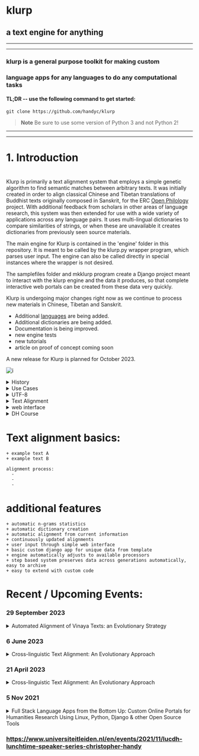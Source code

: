 # klurp

## a text engine for anything

***

***

### klurp is a general purpose toolkit for making custom
### language apps for any languages to do any computational tasks

#### TL;DR -- use the following command to get started:
```
git clone https://github.com/handyc/klurp
```

> **Note**
Be sure to use some version of Python 3 and not Python 2!


***

***

#
# 1. Introduction
#

Klurp is primarily a text alignment system that employs a simple genetic algorithm to find semantic matches between arbitrary texts. It was initially created in order to align classical Chinese and Tibetan translations of Buddhist texts originally composed in Sanskrit, for the ERC [Open Philology](https://cordis.europa.eu/project/id/741884) project. With additional feedback from scholars in other areas of language research, this system was then extended for use with a wide variety of applications across any language pairs. It uses multi-lingual dictionaries to compare similarities of strings, or when these are unavailable it creates
dictionaries from previously seen source materials.

The main engine for Klurp is contained in the 'engine' folder in this repository. It is meant to be called by the klurp.py wrapper program, which parses user input. The engine can also be called directly in special instances where the wrapper is not desired.

The samplefiles folder and mkklurp program create a Django project meant to interact with the klurp engine and the data it produces, so that complete interactive web portals can be created from these data very quickly.

Klurp is undergoing major changes right now as we continue to process new materials in Chinese, Tibetan and Sanskrit.
- Additional [languages](https://en.wikipedia.org/wiki/ISO_639-3) are being added.
- Additional dictionaries are being added.
- Documentation is being improved.
- new engine tests
- new tutorials
- article on proof of concept coming soon

A new release for Klurp is planned for October 2023.
                                              
![i](https://openphilology.eu/media/pages/news/524279882-1558970201/newsdatech2019.05.png)

<details><summary>History</summary>

Klurp began as the successor to my simple n-grams extraction program, ![aks](https://github.com/handyc/aks).
That program was lacking a user interface as well as other features that
became desirable as I continued to explore patterns in texts.

</details>

<details><summary>Use Cases</summary>

Klurp was initially created with a specific need for locating and
interacting with text patterns in Sanskrit, Tibetan and Chinese
Buddhist texts.

</details>

<details><summary>UTF-8</summary>

Klurp uses UTF-8 by default in order to avoid common problems with non-roman character sets.
Klurp has been tested on Tibetan and Chinese character sets primarily and is in the process of
adding tests for many other character sets.

</details>

<details>
<summary>Text Alignment</summary>

+ Sample alignment from [Gaṅgottaraparipṛcchā](https://www2.hf.uio.no/polyglotta/index.php?page=fulltext&vid=1179&view=fulltext):
    +  ``’di skad bdag gis thos pa dus gcig na | bcom ldan ’das mnyan yod na rgyal bu rgyal byed kyi tshal mgon med zas sbyin gyi kun dga' ra ba na bzhugs te |``  
    + ``如是我聞。一時佛在舍衛國祇樹給孤獨園。``  

+ Sample alignments from [vinaya texts](https://sites.google.com/site/sikkhamana/overview):
    +  <details><summary>``96. yā puna bhikṣuṇī ūna-viṁśati-varṣāṁ kumārī-bhūtāṁ upasthāpayet pācattikaṁ``</summary>lokottaravāda prātimokṣa https://sites.google.com/site/bhikkhunipatimokkha/lokottaravada:8rulesonsikkhamana2yearstr</details>  
    +  <details><summary>``96. 若比丘尼。與減二十雨童女。受具足者波夜提。``</summary>[mahāsāṅghika prātimokṣa](https://sites.google.com/site/bhikkhunipatimokkha/mahasanghika:8rulesonsikkhamana2yearstra)</details>
    +  <details><summary>``104. 若比丘尼。與未滿十二歲已嫁女受具足戒。波逸提。``</summary>[mahīśāsaka prātimokṣa](https://sites.google.com/site/bhikkhunipatimokkha/mahisasaka:8rulesonsikkhamana2yearstrain)</details>  
    +  <details><summary>``108. 若比丘尼。畜未滿十二歲已嫁女為眾。波夜提。``</summary>[sarvāstivāda prātimokṣa](https://sites.google.com/site/bhikkhunipatimokkha/sarvastivada:9rulesonsikkhamana2yearstra)</details>
    +  <details><summary>``108 . 若復苾芻尼知曾嫁女人年未滿十二。與出家者。波逸底迦。``</summary>[mūlasarvāstivāda prātimokṣa](https://sites.google.com/site/bhikkhunipatimokkha/mulasarvas(chinese):6rulesonsikkhamanatr)</details>
    
+ https://www2.hf.uio.no/polyglotta/index.php?page=fulltext&vid=511&view=fulltext
     +  utpādātyantavighno ’nyo nirodho ’pratisaṃkhyayā || 1.6 || 
     + 偈曰 恒遮欲生生 別有非擇滅 
     + 永礙當生得非擇滅 
     + | skye la gtan du bgegs byed pa | ’gog gźan so sor brtags min pas |  
</details>

<details><summary>web interface</summary>

Klurp uses the Django web framework to create simple app interfaces easily.
Klurp includes various scripts to automate the creation of these apps.

Link to Klurp demo page [coming soon](https://philology.dhtools.org)

</details>

<details><summary>DH Course</summary>

I have received numerous requests for the course materials associated with
the digital humanities course I created and taught at Leiden University
from 2018 through 2021. I have started putting these materials online and
will soon move them to a [separate repository](https://github.com/handyc/dhtools.org/tree/main/courses/dhtoolkits) for easier access.

</details>

# Text alignment basics:
    + example text A
    + example text B
    
    alignment process:
      -
      -
      -
      
# additional features
    + automatic n-grams statistics
    + automatic dictionary creation
    + automatic alignment from current information
    + continuously updated alignments
    + user input through simple web interface
    + basic custom django app for unique data from template
    + engine automatically adjusts to available processors
    + step based system preserves data across generations automatically, easy to archive
    + easy to extend with custom code

# Recent / Upcoming Events:
### 29 September 2023
<details><summary>Automated Alignment of Vinaya Texts: an Evolutionary Strategy
</summary>

![Buddhism and Law: Third International Conference](https://www.buffalo.edu/baldycenter/events/conferences/buddhism-2023.html)

Abstract: This presentation demonstrates a novel method for automated crosslinguistic alignment of vinaya (monastic law) texts in Sanskrit, Tibetan, Chinese and other languages using a simple but effective genetic algorithm, with an example implementation in Python, and a Django web interface. Text alignment is a process of locating similar passages across different versions of documents. The degree to which two passages are similar is a matter open to debate; what similarity means in literature may be mathematically undefinable, due to the non-logical structure of human language. Vinaya texts occur in multiple versions for various reasons, including translations, document drafts, sectarian disagreements, and other phenomena of text transmission. They serve as a good case study for text alignment problems in general. While some alignments between texts may seem obvious to human readers, there are also instances where alignment boundaries are ambiguous or unresolvable even for trained specialists. It is therefore nontrivial to perform the same task on a computer and achieve quality results without intervention from the user. The system described here is open source and free for anyone to use and modify, without restrictions. It can be run on personal computers, cluster computers, mobile phones, and various other computing devices.
</details>

### 6 June 2023
<details><summary>Cross-linguistic Text Alignment: An Evolutionary Approach
</summary>

![ALICE-SHARK User Meeting 2023](https://pubappslu.atlassian.net/wiki/spaces/HPCWIKI/pages/37520053/ALICE-SHARK+User+Meeting+2023)

Abstract: Text alignment is the process of finding similar passages across two or more documents. Text alignment is a process that can be useful in examining multiple versions of a document, whether in one or several languages, or in searching for text re-use within a collection of disparate documents. Some examples of the types of projects that benefit from text alignment include: 1) matching parallel readings of Bible passages across different translations, 2) compiling multiple versions of "Little Red Riding Hood" or other popular narratives, and 3) locating thematically similar texts within a larger corpus (e.g. finding medical literature within a Buddhist canon). Traditionally, the process of text alignment is done by a human being, and the determination of the boundaries of aligned segments is largely intuited from the education and experience of the researcher.

However, if we attempt to automate this process, we quickly find that defining formally what similarity means can be a non-trivial task. This talk focuses on one particular solution to this problem, developed initially for a project in Buddhist Studies but then generalised to cover a wide variety of text alignment problems across any languages and genres. The basic idea is that the data presented to us are always in a less than ideal state, and that alignment of any two passages can never have a single correct solution. Instead of attempting to achieve perfect alignments, my method is to approach a hypothetical ideal alignment through an iterative process that begins with a series of educated guesses about aligned passages and then refines those guesses using a customisable scoring system. I use a simple genetic algorithm, designed in Python, to create a population of "agents" that each possess a sequence of data called a "gene" that dictates the alignment guesses each agent makes about a set of texts. Agents assign scores to themselves based on dictionary matches and other information, and a master controller combines the genes of the top scoring agents to create the next generation of agents. Over multiple generations, these agents evolve toward desired alignments, in a way that is similar to dog breeding or other processes of artificial selection among biological organisms. The system I have designed is free, open source and easy to use, allowing a researcher to select population sizes, mutation rates, scoring mechanisms and other variables to suit any particular alignment project. This software is also made to run on nearly any device, including cluster computers (e.g. the Leiden ALICE cluster), personal computers, mobile phones, and even Raspberry Pi and other single board computers. 
</details>

### 21 April 2023
<details><summary>Cross-linguistic Text Alignment: An Evolutionary Approach
</summary>

![Leiden HumAN](https://lu-human.github.io)

Abstract: Text alignment is the process of finding similar passages across two or more documents. Text alignment is a process that can be useful in examining multiple versions of a document, whether in one or several languages, or in searching for text re-use within a collection of disparate documents. Some examples of the types of projects that benefit from text alignment include: 1) matching parallel readings of Bible passages across different translations, 2) compiling multiple versions of "Little Red Riding Hood" or other popular narratives, and 3) locating thematically similar texts within a larger corpus (e.g. finding medical literature within a Buddhist canon). Traditionally, the process of text alignment is done by a human being, and the determination of the boundaries of aligned segments is largely intuited from the education and experience of the researcher.

However, if we attempt to automate this process, we quickly find that defining formally what similarity means can be a non-trivial task. This talk focuses on one particular solution to this problem, developed initially for a project in Buddhist Studies but then generalised to cover a wide variety of text alignment problems across any languages and genres. The basic idea is that the data presented to us are always in a less than ideal state, and that alignment of any two passages can never have a single correct solution. Instead of attempting to achieve perfect alignments, my method is to approach a hypothetical ideal alignment through an iterative process that begins with a series of educated guesses about aligned passages and then refines those guesses using a customisable scoring system. I use a simple genetic algorithm, designed in Python, to create a population of "agents" that each possess a sequence of data called a "gene" that dictates the alignment guesses each agent makes about a set of texts. Agents assign scores to themselves based on dictionary matches and other information, and a master controller combines the genes of the top scoring agents to create the next generation of agents. Over multiple generations, these agents evolve toward desired alignments, in a way that is similar to dog breeding or other processes of artificial selection among biological organisms. The system I have designed is free, open source and easy to use, allowing a researcher to select population sizes, mutation rates, scoring mechanisms and other variables to suit any particular alignment project. This software is also made to run on nearly any device, including cluster computers (e.g. the Leiden ALICE cluster), personal computers, mobile phones, and even Raspberry Pi and other single board computers. 
</details>

### 5 Nov 2021
<details><summary>Full Stack Language Apps from the Bottom Up: Custom Online Portals for Humanities Research Using Linux, Python, Django & other Open Source Tools
</summary>

![LUCDH](https://openphilology.eu/media/pages/partners/1327078252-1625255917/lucdhweb.png)
Join us for the LUCDH lunchtime talk presented by Dr. Christopher Handy  on Wednesday, 3 November at 12:00 – 13:00.

Location: on-campus in the Digital Lab P.J. Veth 1.07 or online via Kaltura Live Rooms. 

Christopher Handy will provide an overview of the major components he uses in his Digital Humanities course at Leiden University, ‘Constructing Digital Language Toolkits’. Now in its fourth iteration, the course helps bridge the gap between traditional humanities language research and web technologies.

Students with no prior background in software design learn to combine general purpose computing resources to create professional quality language toolkits for their specific research needs. Past projects created for the course include online multilingual dictionaries, language tagging engines, educational games, and various other useful applications.

This system places an emphasis on practical methods for bringing existing research projects to the digital realm quickly and easily. The modular design of this stack is especially useful for creating and maintaining dynamic solutions for low resource languages, for which specialized software is often limited or unavailable within the mainstream market.

To Register: Please email: lucdh@hum.leidenuniv.nl 
We very much hope that you can join this live event in the Digital Lab in P.J. Veth 1.07.  However, we will also be live-streaming on Kaltura, so please let us know if you will be attending in person or would like Kaltura Live Room login details.

</details>


### https://www.universiteitleiden.nl/en/events/2021/11/lucdh-lunchtime-speaker-series-christopher-handy
#


